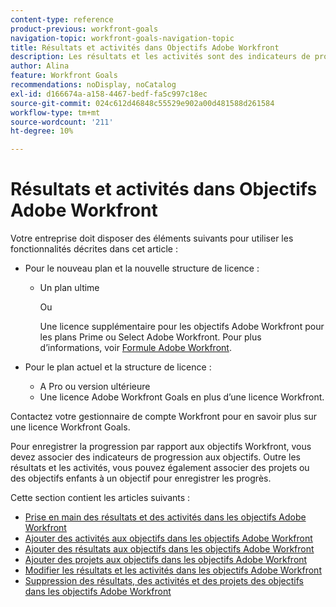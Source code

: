 ```yaml
---
content-type: reference
product-previous: workfront-goals
navigation-topic: workfront-goals-navigation-topic
title: Résultats et activités dans Objectifs Adobe Workfront
description: Les résultats et les activités sont des indicateurs de progression pour un objectif dans les objectifs d’Adobe Workfront. Pour plus d’informations sur les résultats et les activités, consultez les articles suivants.
author: Alina
feature: Workfront Goals
recommendations: noDisplay, noCatalog
exl-id: d166674a-a158-4467-bedf-fa5c997c18ec
source-git-commit: 024c612d46848c55529e902a00d481588d261584
workflow-type: tm+mt
source-wordcount: '211'
ht-degree: 10%

---
```



# Résultats et activités dans Objectifs Adobe Workfront

Votre entreprise doit disposer des éléments suivants pour utiliser les fonctionnalités décrites dans cet article :

* Pour le nouveau plan et la nouvelle structure de licence :

   * Un plan ultime

     Ou

     Une licence supplémentaire pour les objectifs Adobe Workfront pour les plans Prime ou Select Adobe Workfront. Pour plus d’informations, voir [Formule Adobe Workfront](https://www.workfront.com/plans?lang=fr).

* Pour le plan actuel et la structure de licence :

   * A Pro ou version ultérieure
   * Une licence Adobe Workfront Goals en plus d’une licence Workfront.

Contactez votre gestionnaire de compte Workfront pour en savoir plus sur une licence Workfront Goals.

Pour enregistrer la progression par rapport aux objectifs Workfront, vous devez associer des indicateurs de progression aux objectifs. Outre les résultats et les activités, vous pouvez également associer des projets ou des objectifs enfants à un objectif pour enregistrer les progrès.

Cette section contient les articles suivants :

* [Prise en main des résultats et des activités dans les objectifs Adobe Workfront](../../workfront-goals/results-and-activities/get-started-with-results-and-activities.md)
* [Ajouter des activités aux objectifs dans les objectifs Adobe Workfront](../../workfront-goals/results-and-activities/add-activities-to-goals.md)
* [Ajouter des résultats aux objectifs dans les objectifs Adobe Workfront](../../workfront-goals/results-and-activities/add-results-to-goals.md)
* [Ajouter des projets aux objectifs dans les objectifs Adobe Workfront](../../workfront-goals/results-and-activities/connect-projects-to-goals-overview.md)
* [Modifier les résultats et les activités dans les objectifs Adobe Workfront](../../workfront-goals/results-and-activities/edit-results-and-activities.md)
* [Suppression des résultats, des activités et des projets des objectifs dans les objectifs Adobe Workfront](../../workfront-goals/results-and-activities/remove-results-activities-from-goals.md)
